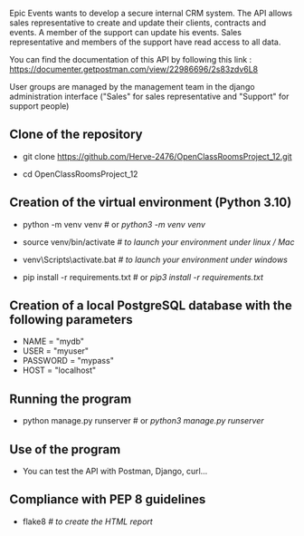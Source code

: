 Epic Events wants to develop a secure internal CRM system. The API allows sales representative to create and update their clients, contracts and events. A member of the support can update his events. Sales representative and members of the support have read access to all data.

You can find the documentation of this API by following this link : https://documenter.getpostman.com/view/22986696/2s83zdv6L8


User groups are managed by the management team in the django administration interface ("Sales" for sales representative and "Support" for support people)


## Clone of the repository

* git clone https://github.com/Herve-2476/OpenClassRoomsProject_12.git

* cd OpenClassRoomsProject_12


## Creation of the virtual environment (Python 3.10)
 
* python -m venv venv # or *python3 -m venv venv* 

* source venv/bin/activate *# to launch your environment under linux / Mac*

* venv\Scripts\activate.bat *# to launch your environment under windows*

* pip install -r requirements.txt # or *pip3 install -r requirements.txt*

## Creation of a local PostgreSQL database with the following parameters

* NAME = "mydb"
* USER = "myuser"
* PASSWORD = "mypass"
* HOST = "localhost"

## Running the program

* python manage.py runserver # or *python3 manage.py runserver* 

## Use of the program

* You can test the API with Postman, Django, curl... 

## Compliance with PEP 8 guidelines

* flake8 *# to create the HTML report*